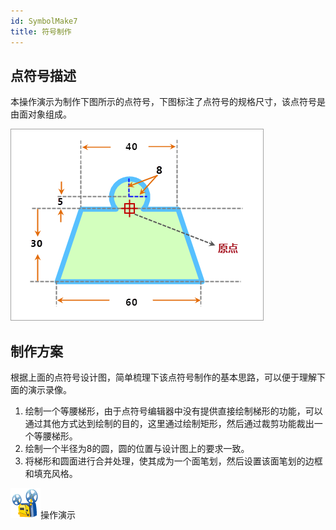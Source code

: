 ```yaml
---
id: SymbolMake7
title: 符号制作
---
```

## 点符号描述

本操作演示为制作下图所示的点符号，下图标注了点符号的规格尺寸，该点符号是由面对象组成。

![](img/SymbolMake7.png)  
 
  
## 制作方案

根据上面的点符号设计图，简单梳理下该点符号制作的基本思路，可以便于理解下面的演示录像。

1. 绘制一个等腰梯形，由于点符号编辑器中没有提供直接绘制梯形的功能，可以通过其他方式达到绘制的目的，这里通过绘制矩形，然后通过裁剪功能裁出一个等腰梯形。
2. 绘制一个半径为8的圆，圆的位置与设计图上的要求一致。
3. 将梯形和圆面进行合并处理，使其成为一个面笔划，然后设置该面笔划的边框和填充风格。

![](img/cineprojector.png)操作演示

  

